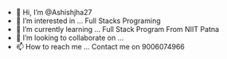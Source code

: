 - 👋 Hi, I’m @Ashishjha27
- 👀 I’m interested in ... Full Stacks Programing
- 🌱 I’m currently learning ... Full Stack Program From NIIT Patna
- 💞️ I’m looking to collaborate on ...
- 📫 How to reach me ... Contact me on 9006074966

<!---
Ashishjha27/Ashishjha27 is a ✨ special ✨ repository because its `README.md` (this file) appears on your GitHub profile.
You can click the Preview link to take a look at your changes.
--->
